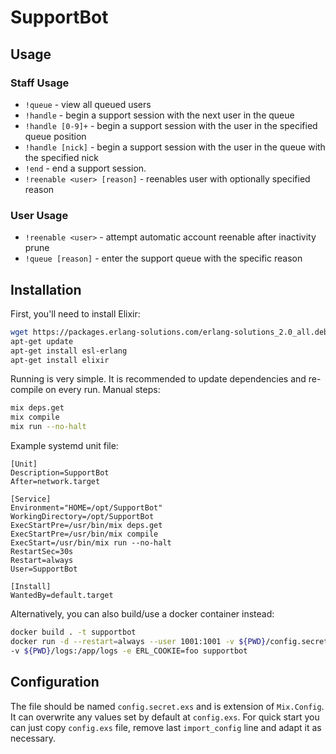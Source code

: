 # SupportBot

## Usage

### Staff Usage
* `!queue` - view all queued users
* `!handle` - begin a support session with the next user in the queue
* `!handle [0-9]+` - begin a support session with the user in the specified queue position
* `!handle [nick]` - begin a support session with the user in the queue with the specified nick
* `!end` - end a support session.
* `!reenable <user> [reason]` - reenables user with optionally specified reason

### User Usage
* `!reenable <user>` - attempt automatic account reenable after inactivity prune
* `!queue [reason]` - enter the support queue with the specific reason

## Installation

First, you'll need to install Elixir:
```sh
wget https://packages.erlang-solutions.com/erlang-solutions_2.0_all.deb && dpkg -i erlang-solutions_2.0_all.deb
apt-get update
apt-get install esl-erlang
apt-get install elixir
```

Running is very simple. It is recommended to update dependencies and re-compile on every run. Manual steps:
```sh
mix deps.get
mix compile
mix run --no-halt
```

Example systemd unit file:
```systemd
[Unit]
Description=SupportBot
After=network.target

[Service]
Environment="HOME=/opt/SupportBot"
WorkingDirectory=/opt/SupportBot
ExecStartPre=/usr/bin/mix deps.get
ExecStartPre=/usr/bin/mix compile
ExecStart=/usr/bin/mix run --no-halt
RestartSec=30s
Restart=always
User=SupportBot

[Install]
WantedBy=default.target
```

Alternatively, you can also build/use a docker container instead:

```sh
docker build . -t supportbot
docker run -d --restart=always --user 1001:1001 -v ${PWD}/config.secret.exs:/app/config/config.secret.exs \
-v ${PWD}/logs:/app/logs -e ERL_COOKIE=foo supportbot
```

## Configuration

The file should be named `config.secret.exs` and is extension of `Mix.Config`. It can overwrite any values set by default at `config.exs`. For quick start you can just copy `config.exs` file, remove last `import_config` line and adapt it as necessary.